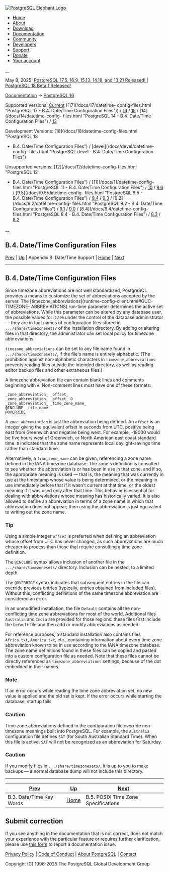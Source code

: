 [ ![PostgreSQL Elephant Logo](/media/img/about/press/elephant.png) ](/)

  * [Home](/ "Home")
  * [About](/about/ "About")
  * [Download](/download/ "Download")
  * [Documentation](/docs/ "Documentation")
  * [Community](/community/ "Community")
  * [Developers](/developer/ "Developers")
  * [Support](/support/ "Support")
  * [Donate](/about/donate/ "Donate")
  * [Your account](/account/ "Your account")

__

May 8, 2025: [ PostgreSQL 17.5, 16.9, 15.13, 14.18, and 13.21 Released! ](/about/news/postgresql-175-169-1513-1418-and-1321-released-3072/) | [ PostgreSQL 18 Beta 1 Released! ](/about/news/postgresql-18-beta-1-released-3070/)

[Documentation](/docs/ "Documentation") -> [PostgreSQL
16](/docs/16/index.html)

Supported Versions: [Current](/docs/current/datetime-config-files.html
"PostgreSQL 17 - B.4. Date/Time Configuration Files") ([17](/docs/17/datetime-
config-files.html "PostgreSQL 17 - B.4. Date/Time Configuration Files")) /
[16](/docs/16/datetime-config-files.html "PostgreSQL 16 - B.4. Date/Time
Configuration Files") / [15](/docs/15/datetime-config-files.html "PostgreSQL
15 - B.4. Date/Time Configuration Files") / [14](/docs/14/datetime-config-
files.html "PostgreSQL 14 - B.4. Date/Time Configuration Files") /
[13](/docs/13/datetime-config-files.html "PostgreSQL 13 - B.4. Date/Time
Configuration Files")

Development Versions: [18](/docs/18/datetime-config-files.html "PostgreSQL 18
- B.4. Date/Time Configuration Files") / [devel](/docs/devel/datetime-config-
files.html "PostgreSQL devel - B.4. Date/Time Configuration Files")

Unsupported versions: [12](/docs/12/datetime-config-files.html "PostgreSQL 12
- B.4. Date/Time Configuration Files") / [11](/docs/11/datetime-config-
files.html "PostgreSQL 11 - B.4. Date/Time Configuration Files") /
[10](/docs/10/datetime-config-files.html "PostgreSQL 10 - B.4. Date/Time
Configuration Files") / [9.6](/docs/9.6/datetime-config-files.html "PostgreSQL
9.6 - B.4. Date/Time Configuration Files") / [9.5](/docs/9.5/datetime-config-
files.html "PostgreSQL 9.5 - B.4. Date/Time Configuration Files") /
[9.4](/docs/9.4/datetime-config-files.html "PostgreSQL 9.4 - B.4. Date/Time
Configuration Files") / [9.3](/docs/9.3/datetime-config-files.html "PostgreSQL
9.3 - B.4. Date/Time Configuration Files") / [9.2](/docs/9.2/datetime-config-
files.html "PostgreSQL 9.2 - B.4. Date/Time Configuration Files") /
[9.1](/docs/9.1/datetime-config-files.html "PostgreSQL 9.1 - B.4. Date/Time
Configuration Files") / [9.0](/docs/9.0/datetime-config-files.html "PostgreSQL
9.0 - B.4. Date/Time Configuration Files") / [8.4](/docs/8.4/datetime-config-
files.html "PostgreSQL 8.4 - B.4. Date/Time Configuration Files") /
[8.3](/docs/8.3/datetime-config-files.html "PostgreSQL 8.3 - B.4. Date/Time
Configuration Files") / [8.2](/docs/8.2/datetime-config-files.html "PostgreSQL
8.2 - B.4. Date/Time Configuration Files")

__

B.4. Date/Time Configuration Files  
---  
[Prev](datetime-keywords.html "B.3. Date/Time Key Words")  | [Up](datetime-appendix.html "Appendix B. Date/Time Support") | Appendix B. Date/Time Support | [Home](index.html "PostgreSQL 16.9 Documentation") |  [Next](datetime-posix-timezone-specs.html "B.5. POSIX Time Zone Specifications")  
  
* * *

## B.4. Date/Time Configuration Files #

Since timezone abbreviations are not well standardized, PostgreSQL provides a
means to customize the set of abbreviations accepted by the server. The
[timezone_abbreviations](runtime-config-client.html#GUC-TIMEZONE-
ABBREVIATIONS) run-time parameter determines the active set of abbreviations.
While this parameter can be altered by any database user, the possible values
for it are under the control of the database administrator — they are in fact
names of configuration files stored in `.../share/timezonesets/` of the
installation directory. By adding or altering files in that directory, the
administrator can set local policy for timezone abbreviations.

`timezone_abbreviations` can be set to any file name found in
`.../share/timezonesets/`, if the file's name is entirely alphabetic. (The
prohibition against non-alphabetic characters in `timezone_abbreviations`
prevents reading files outside the intended directory, as well as reading
editor backup files and other extraneous files.)

A timezone abbreviation file can contain blank lines and comments beginning
with `#`. Non-comment lines must have one of these formats:

    
    
    _zone_abbreviation_ _offset_
    _zone_abbreviation_ _offset_ D
    _zone_abbreviation_ _time_zone_name_
    @INCLUDE _file_name_
    @OVERRIDE
    

A _`zone_abbreviation`_ is just the abbreviation being defined. An _`offset`_
is an integer giving the equivalent offset in seconds from UTC, positive being
east from Greenwich and negative being west. For example, -18000 would be five
hours west of Greenwich, or North American east coast standard time. `D`
indicates that the zone name represents local daylight-savings time rather
than standard time.

Alternatively, a _`time_zone_name`_ can be given, referencing a zone name
defined in the IANA timezone database. The zone's definition is consulted to
see whether the abbreviation is or has been in use in that zone, and if so,
the appropriate meaning is used — that is, the meaning that was currently in
use at the timestamp whose value is being determined, or the meaning in use
immediately before that if it wasn't current at that time, or the oldest
meaning if it was used only after that time. This behavior is essential for
dealing with abbreviations whose meaning has historically varied. It is also
allowed to define an abbreviation in terms of a zone name in which that
abbreviation does not appear; then using the abbreviation is just equivalent
to writing out the zone name.

### Tip

Using a simple integer _`offset`_ is preferred when defining an abbreviation
whose offset from UTC has never changed, as such abbreviations are much
cheaper to process than those that require consulting a time zone definition.

The `@INCLUDE` syntax allows inclusion of another file in the
`.../share/timezonesets/` directory. Inclusion can be nested, to a limited
depth.

The `@OVERRIDE` syntax indicates that subsequent entries in the file can
override previous entries (typically, entries obtained from included files).
Without this, conflicting definitions of the same timezone abbreviation are
considered an error.

In an unmodified installation, the file `Default` contains all the non-
conflicting time zone abbreviations for most of the world. Additional files
`Australia` and `India` are provided for those regions: these files first
include the `Default` file and then add or modify abbreviations as needed.

For reference purposes, a standard installation also contains files
`Africa.txt`, `America.txt`, etc., containing information about every time
zone abbreviation known to be in use according to the IANA timezone database.
The zone name definitions found in these files can be copied and pasted into a
custom configuration file as needed. Note that these files cannot be directly
referenced as `timezone_abbreviations` settings, because of the dot embedded
in their names.

### Note

If an error occurs while reading the time zone abbreviation set, no new value
is applied and the old set is kept. If the error occurs while starting the
database, startup fails.

### Caution

Time zone abbreviations defined in the configuration file override non-
timezone meanings built into PostgreSQL. For example, the `Australia`
configuration file defines `SAT` (for South Australian Standard Time). When
this file is active, `SAT` will not be recognized as an abbreviation for
Saturday.

### Caution

If you modify files in `.../share/timezonesets/`, it is up to you to make
backups — a normal database dump will not include this directory.

* * *

[Prev](datetime-keywords.html "B.3. Date/Time Key Words")  | [Up](datetime-appendix.html "Appendix B. Date/Time Support") |  [Next](datetime-posix-timezone-specs.html "B.5. POSIX Time Zone Specifications")  
---|---|---  
B.3. Date/Time Key Words  | [Home](index.html "PostgreSQL 16.9 Documentation") |  B.5. POSIX Time Zone Specifications  
  
## Submit correction

If you see anything in the documentation that is not correct, does not match
your experience with the particular feature or requires further clarification,
please use [this form](/account/comments/new/16/datetime-config-files.html/)
to report a documentation issue.

[Privacy Policy](/about/privacypolicy) | [Code of Conduct](/about/policies/coc/) | [About PostgreSQL](/about/) | [Contact](/about/contact/)  

Copyright (C) 1996-2025 The PostgreSQL Global Development Group

